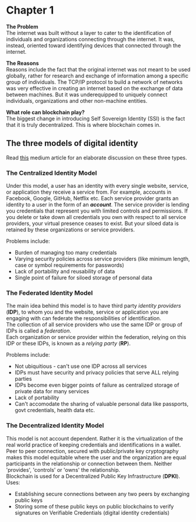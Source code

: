 # **Chapter 1**

**The Problem**  
The internet was built without a layer to cater to the identification of individuals and organizations connecting through the internet. It was, instead, oriented toward identifying devices that connected through the internet.

**The Reasons**  
Reasons include the fact that the original internet was not meant to be used globally, rather for research and exchange of information among a specific group of individuals. The TCP/IP protocol to build a network of networks was very effective in creating an internet based on the exchange of data between machines. But it was underequipped to uniquely connect individuals, organizations and other non-machine entities.


**What role can blockchain play?**  
The biggest change in introducing Self Sovereign Identity (SSI) is the fact that it is truly decentralized. This is where blockchain comes in.

## **The three models of digital identity**  
Read [this](https://medium.com/evernym/the-three-models-of-digital-identity-relationships-ca0727cb5186) medium article for an elaborate discussion on these three types.

### **The Centralized Identity Model**
Under this model, a user has an identity with every single website, service, or application they receive a service from. For example, accounts in Facebook, Google, GitHub, Netflix etc. Each service provider grants an identity to a user in the form of an ***account***. The service provider is lending you credentials that represent you with limited controls and permissions. If you delete or take down all credentials you own with respect to all service providers, your virtual presence ceases to exist. But your siloed data is retained by these organizations or service providers.

Problems include:
- Burden of managing too many credentials
- Varying security policies across service providers (like minimum length, case or symbol requirements for passwords)
- Lack of portability and reusability of data
- Single point of failure for siloed storage of personal data

### **The Federated Identity Model**
The main idea behind this model is to have third party *identity providers* (**IDP**), to whom you and the website, service or application you are engaging with can federate the responsibilities of identification.  
The collection of all service providers who use the same IDP or group of IDPs is called a *federation*.  
Each organization or service provider within the federation, relying on this IDP or these IDPs, is known as a *relying party* (**RP**).

Problems include:
- Not ubiquitious - can't use one IDP across all services
- IDPs must have security and privacy policies that serve ALL relying parties
- IDPs become even bigger points of failure as centralized storage of private data for many services
- Lack of portability
- Can't accomodate the sharing of valuable personal data like passports, govt credentials, health data etc.


### **The Decentralized Identity Model**
This model is not account dependent. Rather it is the virtualization of the real world practice of keeping credentials and identifications in a wallet. Peer to peer connection, secured with public/private key cryptography makes this model equitable where the user and the organization are equal participants in the relationship or connection between them. Neither 'provides', 'controls' or 'owns' the relationship.  
Blockchain is used for a Decentralized Public Key Infrastructure (**DPKI**). Uses:
- Establishing secure connections between any two peers by exchanging public keys
- Storing some of these public keys on public blockchains to verify signatures on Verifiable Credentials (digital identity credentials)



